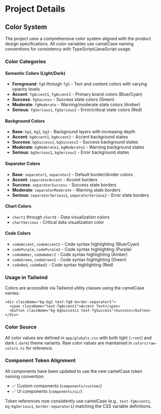 # Project Details

## Color System

The project uses a comprehensive color system aligned with the product design specifications. All color variables use camelCase naming conventions for consistency with TypeScript/JavaScript usage.

### Color Categories

#### Semantic Colors (Light/Dark)
- **Foreground**: `fg0` through `fg5` - Text and content colors with varying opacity levels
- **Accent**: `fgAccent1`, `fgAccent2` - Primary brand colors (Blue/Cyan)
- **Success**: `fgSuccess` - Success state colors (Green)
- **Moderate**: `fgModerate` - Warning/moderate state colors (Amber)
- **Serious**: `fgSerious1`, `fgSerious2` - Error/critical state colors (Red)

#### Background Colors
- **Base**: `bg1`, `bg2`, `bg3` - Background layers with increasing depth
- **Accent**: `bgAccent1`, `bgAccent2` - Accent background states
- **Success**: `bgSuccess1`, `bgSuccess2` - Success background states
- **Moderate**: `bgModerate1`, `bgModerate2` - Warning background states
- **Serious**: `bgSerious1`, `bgSerious2` - Error background states

#### Separator Colors
- **Base**: `separator1`, `separator2` - Default border/divider colors
- **Accent**: `separatorAccent` - Accent borders
- **Success**: `separatorSuccess` - Success state borders
- **Moderate**: `separatorModerate` - Warning state borders
- **Serious**: `separatorSerious1`, `separatorSerious2` - Error state borders

#### Chart Colors
- `chart1` through `chart8` - Data visualization colors
- `chartSerious` - Critical data visualization color

#### Code Colors
- `codeAccent`, `codeAccent2` - Code syntax highlighting (Blue/Cyan)
- `codePurple`, `codePurple2` - Code syntax highlighting (Purple)
- `codeAmber`, `codeAmber2` - Code syntax highlighting (Amber)
- `codeGreen`, `codeGreen2` - Code syntax highlighting (Green)
- `codeRed`, `codeRed2` - Code syntax highlighting (Red)

### Usage in Tailwind

Colors are accessible via Tailwind utility classes using the camelCase names:
```tsx
<div className="bg-bg1 text-fg0 border-separator1">
  <span className="text-fgAccent1">Accent Text</span>
  <button className="bg-bgSuccess1 text-fgSuccess">Success</button>
</div>
```

### Color Source

All color values are defined in `app/globals.css` with both light (`:root`) and dark (`.dark`) theme variants. Raw color values are maintained in `colors/raw-colors.ts` for reference.

### Component Token Alignment

All components have been updated to use the new camelCase token naming convention:
- ✅ Custom components (`components/custom/`)
- ✅ UI components (`components/ui/`)

Token references now consistently use camelCase (e.g., `text-fgAccent1`, `bg-bgSerious1`, `border-separator1`) matching the CSS variable definitions.